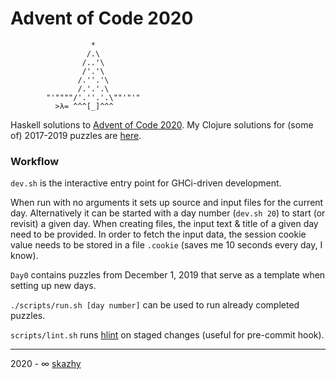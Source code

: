 # Advent of Code 2020

```
                  *
                 /.\
                /..'\
                /'.'\
               /.''.'\
               /.'.'.\
        "'""""/'.''.'.\""'"'"
          >λ= ^^^[_]^^^
```

Haskell solutions to [Advent of Code 2020](https://adventofcode.com/2020).
My Clojure solutions for (some of) 2017-2019 puzzles are [here](https://github.com/skazhy/advent).

### Workflow

`dev.sh` is the interactive entry point for GHCi-driven development.

When run with no arguments it sets up source and input files for the current day.
Alternatively it can be started with a day number (`dev.sh 20`) to start (or revisit) a
given day. When creating files, the input text & title of a given day need to
be provided. In order to fetch the input data, the session cookie value needs
to be stored in a file `.cookie` (saves me 10 seconds every day, I know).

`Day0` contains puzzles from December 1, 2019 that serve as a template when
setting up new days.

`./scripts/run.sh [day number]` can be used to run already completed puzzles.

`scripts/lint.sh` runs [hlint](https://hackage.haskell.org/package/hlint) on
staged changes (useful for pre-commit hook).

___

2020 - &infin; [skazhy](http://karlis.me)
